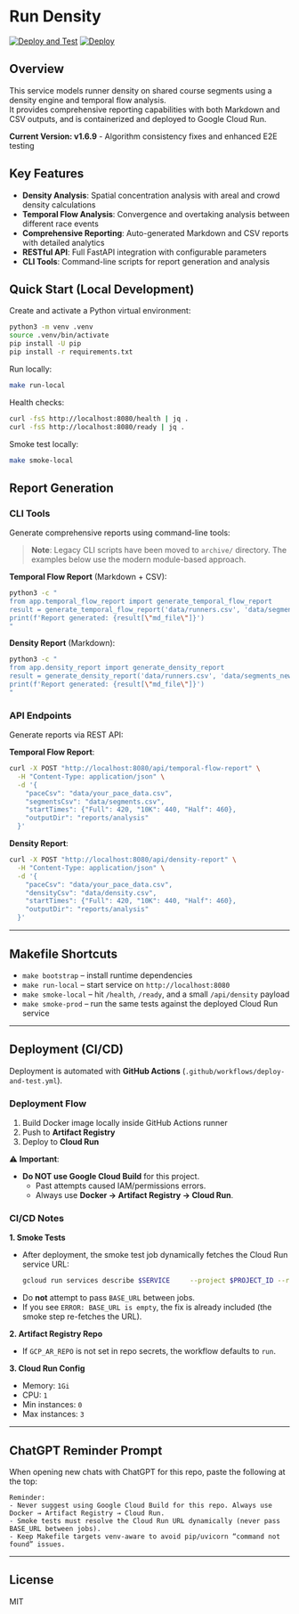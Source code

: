 # Run Density

[![Deploy and Test](https://github.com/thomjeff/run-density/actions/workflows/deploy-and-test.yml/badge.svg)](https://github.com/thomjeff/run-density/actions/workflows/deploy-and-test.yml)
[![Deploy](https://github.com/thomjeff/run-density/actions/workflows/deploy-and-test.yml/badge.svg)](https://github.com/thomjeff/run-density/actions/workflows/deploy-and-test.yml)

## Overview
This service models runner density on shared course segments using a density engine and temporal flow analysis.  
It provides comprehensive reporting capabilities with both Markdown and CSV outputs, and is containerized and deployed to Google Cloud Run.

**Current Version: v1.6.9** - Algorithm consistency fixes and enhanced E2E testing

## Key Features
- **Density Analysis**: Spatial concentration analysis with areal and crowd density calculations
- **Temporal Flow Analysis**: Convergence and overtaking analysis between different race events
- **Comprehensive Reporting**: Auto-generated Markdown and CSV reports with detailed analytics
- **RESTful API**: Full FastAPI integration with configurable parameters
- **CLI Tools**: Command-line scripts for report generation and analysis

## Quick Start (Local Development)

Create and activate a Python virtual environment:
```bash
python3 -m venv .venv
source .venv/bin/activate
pip install -U pip
pip install -r requirements.txt
```

Run locally:
```bash
make run-local
```

Health checks:
```bash
curl -fsS http://localhost:8080/health | jq .
curl -fsS http://localhost:8080/ready | jq .
```

Smoke test locally:
```bash
make smoke-local
```

## Report Generation

### CLI Tools
Generate comprehensive reports using command-line tools:

> **Note**: Legacy CLI scripts have been moved to `archive/` directory. The examples below use the modern module-based approach.

**Temporal Flow Report** (Markdown + CSV):
```bash
python3 -c "
from app.temporal_flow_report import generate_temporal_flow_report
result = generate_temporal_flow_report('data/runners.csv', 'data/segments_new.csv', {'10K': 420, 'Half': 440, 'Full': 460})
print(f'Report generated: {result[\"md_file\"]}')
"
```

**Density Report** (Markdown):
```bash
python3 -c "
from app.density_report import generate_density_report
result = generate_density_report('data/runners.csv', 'data/segments_new.csv', {'10K': 420, 'Half': 440, 'Full': 460})
print(f'Report generated: {result[\"md_file\"]}')
"
```

### API Endpoints
Generate reports via REST API:

**Temporal Flow Report**:
```bash
curl -X POST "http://localhost:8080/api/temporal-flow-report" \
  -H "Content-Type: application/json" \
  -d '{
    "paceCsv": "data/your_pace_data.csv",
    "segmentsCsv": "data/segments.csv",
    "startTimes": {"Full": 420, "10K": 440, "Half": 460},
    "outputDir": "reports/analysis"
  }'
```

**Density Report**:
```bash
curl -X POST "http://localhost:8080/api/density-report" \
  -H "Content-Type: application/json" \
  -d '{
    "paceCsv": "data/your_pace_data.csv",
    "densityCsv": "data/density.csv",
    "startTimes": {"Full": 420, "10K": 440, "Half": 460},
    "outputDir": "reports/analysis"
  }'
```

---

## Makefile Shortcuts
- `make bootstrap` – install runtime dependencies  
- `make run-local` – start service on `http://localhost:8080`  
- `make smoke-local` – hit `/health`, `/ready`, and a small `/api/density` payload  
- `make smoke-prod` – run the same tests against the deployed Cloud Run service  

---

## Deployment (CI/CD)

Deployment is automated with **GitHub Actions** (`.github/workflows/deploy-and-test.yml`).

### Deployment Flow
1. Build Docker image locally inside GitHub Actions runner  
2. Push to **Artifact Registry**  
3. Deploy to **Cloud Run**  

⚠️ **Important**:  
- **Do NOT use Google Cloud Build** for this project.  
  - Past attempts caused IAM/permissions errors.  
  - Always use **Docker → Artifact Registry → Cloud Run**.  

### CI/CD Notes

**1. Smoke Tests**
- After deployment, the smoke test job dynamically fetches the Cloud Run service URL:
  ```bash
  gcloud run services describe $SERVICE     --project $PROJECT_ID --region $REGION     --format='value(status.url)'
  ```
- Do **not** attempt to pass `BASE_URL` between jobs.  
- If you see `ERROR: BASE_URL is empty`, the fix is already included (the smoke step re-fetches the URL).

**2. Artifact Registry Repo**
- If `GCP_AR_REPO` is not set in repo secrets, the workflow defaults to `run`.

**3. Cloud Run Config**
- Memory: `1Gi`  
- CPU: `1`  
- Min instances: `0`  
- Max instances: `3`

---

## ChatGPT Reminder Prompt

When opening new chats with ChatGPT for this repo, paste the following at the top:

```
Reminder:
- Never suggest using Google Cloud Build for this repo. Always use Docker → Artifact Registry → Cloud Run.
- Smoke tests must resolve the Cloud Run URL dynamically (never pass BASE_URL between jobs).
- Keep Makefile targets venv-aware to avoid pip/uvicorn “command not found” issues.
```

---

## License
MIT
